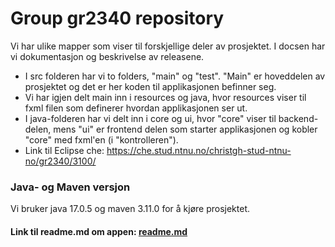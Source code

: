 # Group gr2340 repository 
 
Vi har ulike mapper som viser til forskjellige deler av prosjektet. I docsen har vi dokumentasjon og beskrivelse av releasene. 

- I src folderen har vi to folders, "main" og "test". "Main" er hoveddelen av prosjektet og det er her
koden til applikasjonen befinner seg. 
- Vi har igjen delt main inn i resources og java, hvor resources viser til fxml filen som definerer hvordan applikasjonen ser ut. 
- I java-folderen har vi delt inn i core og ui, hvor "core" viser til backend-delen, mens "ui" er frontend delen som starter applikasjonen og kobler "core" med fxml'en (i "kontrolleren").
- Link til Eclipse che: https://che.stud.ntnu.no/christgh-stud-ntnu-no/gr2340/3100/

### Java- og Maven versjon
Vi bruker java 17.0.5 og maven 3.11.0 for å kjøre prosjektet.

#### Link til readme.md om appen: [readme.md](src/main/java/readme.md)

